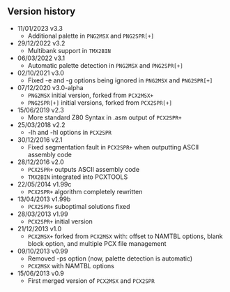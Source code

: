 ## Version history

* 11/01/2023 v3.3
    * Additional palette in `PNG2MSX` and `PNG2SPR[+]`
* 29/12/2022 v3.2
    * Multibank support in `TMX2BIN`
* 06/03/2022 v3.1
    * Automatic palette detection in `PNG2MSX` and `PNG2SPR[+]`
* 02/10/2021 v3.0
    * Fixed -e and -g options being ignored in `PNG2MSX` and `PNG2SPR[+]`
* 07/12/2020 v3.0-alpha
    * `PNG2MSX` initial version, forked from `PCX2MSX+`
    * `PNG2SPR[+]` initial versions, forked from `PCX2SPR[+]`
* 15/06/2019 v2.3
    * More standard Z80 Syntax in .asm output of `PCX2SPR+`
* 25/03/2018 v2.2
    * -lh and -hl options in `PCX2SPR`
* 30/12/2016 v2.1
    * Fixed segmentation fault in `PCX2SPR+` when outputting ASCII assembly code
* 28/12/2016 v2.0
    * `PCX2SPR+` outputs ASCII assembly code
    * `TMX2BIN` integrated into PCXTOOLS
* 22/05/2014 v1.99c
    * `PCX2SPR+` algorithm completely rewritten
* 13/04/2013 v1.99b
    * `PCX2SPR+` suboptimal solutions fixed
* 28/03/2013 v1.99
    * `PCX2SPR+` initial version
* 21/12/2013 v1.0
    * `PCX2MSX+` forked from `PCX2MSX` with: offset to NAMTBL options, blank block option, and multiple PCX file management
* 09/10/2013 v0.99
    * Removed -ps option (now, palette detection is automatic)
    * `PCX2MSX` with NAMTBL options
* 15/06/2013 v0.9
    * First merged version of `PCX2MSX` and `PCX2SPR`
